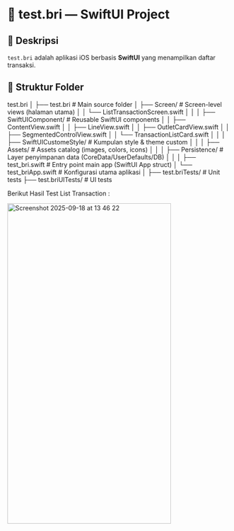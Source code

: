 # 🏦 test.bri — SwiftUI Project

## 📌 Deskripsi
`test.bri` adalah aplikasi iOS berbasis **SwiftUI** yang menampilkan daftar transaksi.

## 📂 Struktur Folder
test.bri
│
├── test.bri                # Main source folder
│   ├── Screen/             # Screen-level views (halaman utama)
│   │   └── ListTransactionScreen.swift
│   │
│   ├── SwiftUIComponent/   # Reusable SwiftUI components
│   │   ├── ContentView.swift
│   │   ├── LineView.swift
│   │   ├── OutletCardView.swift
│   │   ├── SegmentedControlView.swift
│   │   └── TransactionListCard.swift
│   │
│   ├── SwiftUICustomeStyle/ # Kumpulan style & theme custom
│   │
│   ├── Assets/             # Assets catalog (images, colors, icons)
│   │
│   ├── Persistence/        # Layer penyimpanan data (CoreData/UserDefaults/DB)
│   │
│   ├── test_bri.swift      # Entry point main app (SwiftUI App struct)
│   └── test_briApp.swift   # Konfigurasi utama aplikasi
│
├── test.briTests/          # Unit tests
├── test.briUITests/        # UI tests

Berikut Hasil Test List Transaction :

<img width="370" height="724" alt="Screenshot 2025-09-18 at 13 46 22" src="https://github.com/user-attachments/assets/ea73f724-5496-48fe-9104-12b9849a1b02" />
